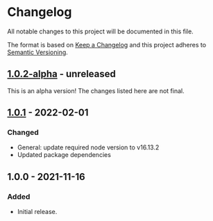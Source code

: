 # Changelog

All notable changes to this project will be documented in this file.

The format is based on [Keep a Changelog](https://keepachangelog.com/en/1.0.0/)
and this project adheres to [Semantic Versioning](https://semver.org/spec/v2.0.0.html).

## [1.0.2-alpha] - unreleased

This is an alpha version! The changes listed here are not final.

## [1.0.1] - 2022-02-01
### Changed
- General: update required node version to v16.13.2
- Updated package dependencies

## 1.0.0 - 2021-11-16
### Added
- Initial release.

[1.0.2-alpha]: https://github.com/Automattic/eslint-config-target-es/compare/1.0.1...1.0.2-alpha
[1.0.1]: https://github.com/Automattic/eslint-config-target-es/compare/1.0.0...1.0.1

